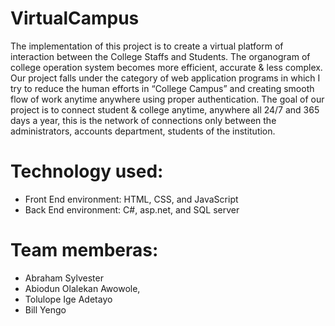 # VirtualCampus
The implementation of this project is to create a virtual platform of interaction between the College Staffs and Students. The organogram of college operation system becomes more efficient, accurate & less complex. 
Our project falls under the category of web application programs in which I try to reduce the human efforts in “College Campus” and creating smooth flow of work anytime anywhere using proper authentication. 
The goal of our project is to connect student & college anytime, anywhere all 24/7 and 365 days a year, this is the network of connections only between the administrators, accounts department, students of the institution.

# Technology used:
- Front End environment: HTML, CSS, and JavaScript
- Back End environment: C#, asp.net, and SQL server

# Team memberas:
- Abraham Sylvester
- Abiodun Olalekan Awowole,
- Tolulope Ige Adetayo
- Bill Yengo

